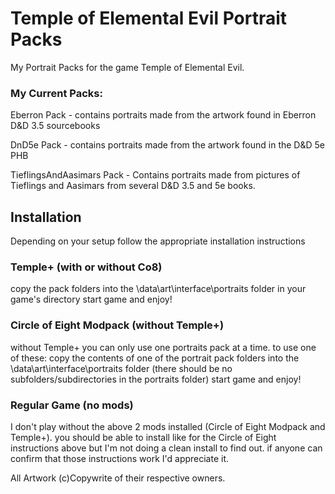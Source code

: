 # Temple of Elemental Evil Portrait Packs
My Portrait Packs for the game Temple of Elemental Evil.

### My Current Packs:

Eberron Pack - contains portraits made from the artwork found in Eberron D&D 3.5 sourcebooks

DnD5e Pack - contains portraits made from the artwork found in the D&D 5e PHB

TieflingsAndAasimars Pack - Contains portraits made from pictures of Tieflings and Aasimars from several D&D 3.5 and 5e books. 

## Installation
Depending on your setup follow the appropriate installation instructions

### Temple+ (with or without Co8)
copy the pack folders into the \data\art\interface\portraits folder in your game's directory
start game and enjoy!

### Circle of Eight Modpack (without Temple+)
without Temple+ you can only use one portraits pack at a time.
to use one of these:
copy the contents of one of the portrait pack folders into the \data\art\interface\portraits folder
(there should be no subfolders/subdirectories in the portraits folder)
start game and enjoy!

### Regular Game (no mods)
I don't play without the above 2 mods installed (Circle of Eight Modpack and Temple+). you should be able to install like for the Circle of Eight instructions above but I'm not doing a clean install to find out. if anyone can confirm that those instructions work I'd appreciate it. 

All Artwork (c)Copywrite of their respective owners. 
